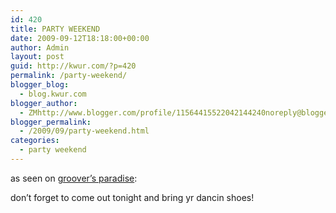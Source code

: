 ```yaml
---
id: 420
title: PARTY WEEKEND
date: 2009-09-12T18:18:00+00:00
author: Admin
layout: post
guid: http://kwur.com/?p=420
permalink: /party-weekend/
blogger_blog:
  - blog.kwur.com
blogger_author:
  - ZMhttp://www.blogger.com/profile/11564415522042144240noreply@blogger.com
blogger_permalink:
  - /2009/09/party-weekend.html
categories:
  - party weekend
---
```

<div class="pf-content">
  <p>
    as seen on <a href="http://www.grooversparadise.com">groover’s paradise</a>:
  </p>
  
  <p>
  </p>
  
  <p>
    don’t forget to come out tonight and bring yr dancin shoes!
  </p>
</div>
